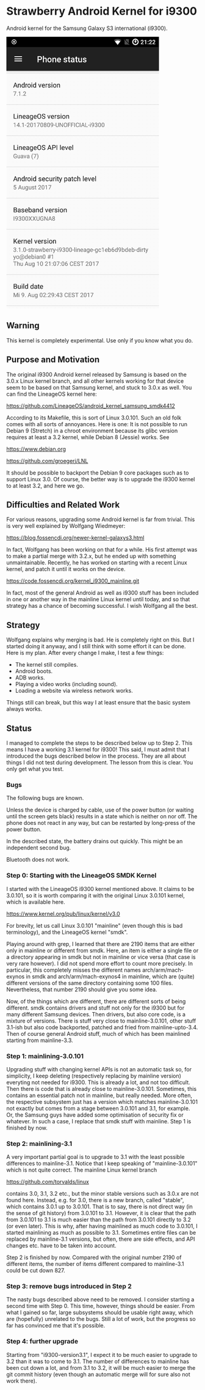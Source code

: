 # Strawberry Android Kernel for i9300

Android kernel for the Samsung Galaxy S3 international (i9300).

![Screenshot of Phone Status](strawberry/screenshot.png)

## Warning

This kernel is completely experimental. Use only if you know what you do.

## Purpose and Motivation

The original i9300 Android kernel released by Samsung is based on the
3.0.x Linux kernel branch, and all other kernels working for that
device seem to be based on that Samsung kernel, and stuck to 3.0.x as well.
You can find the LineageOS kernel here:

https://github.com/LineageOS/android_kernel_samsung_smdk4412

According to its Makefile, this is sort of Linux 3.0.101.
Such an old folk comes with all sorts of annoyances.
Here is one: It is not possible to run Debian 9 (Stretch)
in a chroot environment because its glibc version requires
at least a 3.2 kernel, while Debian 8 (Jessie) works.
See

https://www.debian.org

https://github.com/groegerj/LNL

It should be possible to backport the Debian 9 core packages
such as to support Linux 3.0. Of course, the better way is to
upgrade the i9300 kernel to at least 3.2, and here we go.

## Difficulties and Related Work

For various reasons, upgrading some Android kernel is far from trivial.
This is very well explained by Wolfgang Wiedmeyer:

https://blog.fossencdi.org/newer-kernel-galaxys3.html

In fact, Wolfgang has been working on that for a while.
His first attempt was to make a partial merge with 3.2.x, but he ended up
with something unmaintainable.
Recently, he has worked on starting with a recent Linux kernel,
and patch it until it works on the device.

https://code.fossencdi.org/kernel_i9300_mainline.git

In fact, most of the general Android as well as i9300 stuff has been
included in one or another way in the mainline Linux kernel until today,
and so that strategy has a chance of becoming successful.
I wish Wolfgang all the best.

## Strategy

Wolfgang explains why merging is bad. He is completely right on this.
But I started doing it anyway, and I still think with some effort it can be done.
Here is my plan. After every change I make, I test a few things:

*  The kernel still compiles.
*  Android boots.
*  ADB works.
*  Playing a video works (including sound).
*  Loading a website via wireless network works.

Things still can break, but this way I at least ensure that the basic system always works.

## Status

I managed to complete the steps to be described below up to Step 2.
This means I have a working 3.1 kernel for i9300! This said, I must admit that I introduced
the bugs described below in the process. They are all about things I did not test during
development. The lesson from this is clear. You only get what you test.

### Bugs

The following bugs are known.

Unless the device is charged by cable, use of the power button (or waiting until the screen gets black)
results in a state which is neither on nor off. The phone does not react in any way, but can be
restarted by long-press of the power button.

In the described state, the battery drains out quickly. This might be an independent second bug.

Bluetooth does not work.

### Step 0: Starting with the LineageOS SMDK Kernel

I started with the LineageOS i9300 kernel mentioned above. It claims to be 3.0.101, so it
is worth comparing it with the original Linux 3.0.101 kernel, which is available here.

https://www.kernel.org/pub/linux/kernel/v3.0

For brevity, let us call Linux 3.0.101 "mainline" (even though this is bad terminology),
and the LineageOS kernel "smdk".

Playing around with grep, I learned that there are 2190 items that are either only
in mainline or different from smdk.
Here, an item is either a single file or a directory appearing in smdk but not in mainline
or vice versa (that case is very rare however).
I did not spend more effort to count more precisely. In particular, this completely misses the
different names arch/arm/mach-exynos in smdk and arch/arm/mach-exynos4 in mainline, which
are (quite) different versions of the same directory containing some 100 files.
Nevertheless, that number 2190 should give you some idea.

Now, of the things which are different, there are different sorts of being different.
smdk contains drivers and stuff not only for the i9300 but for many different Samsung
devices. Then drivers, but also core code, is a mixture of versions. There is stuff
very close to mainline-3.0.101, other stuff 3.1-ish but also code backported, patched
and fried from mainline-upto-3.4. Then of course general Android stuff, much of which
has been mainlined starting from mainline-3.3.

### Step 1: mainlining-3.0.101

Upgrading stuff with changing kernel APIs is not an automatic task so, for simplicity,
I keep deleting (respectively replacing by mainline version) everyting not needed for i9300.
This is already a lot, and not too difficult. Then there is code that is already close to
mainline-3.0.101. Sometimes, this contains an essential patch not in mainline, but really
needed. More often, the respective subsystem just has a version which matches mainline-3.0.101
not exactly but comes from a stage between 3.0.101 and 3.1, for example. Or, the Samsung
guys have added some optimisation of security fix or whatever. In such a case, I replace
that smdk stuff with mainline. Step 1 is finished by now.

### Step 2: mainlining-3.1

A very important partial goal is to upgrade to 3.1 with the least possible differences to
mainline-3.1. Notice that I keep speaking of "mainline-3.0.101" which is not quite correct.
The mainline Linux kernel branch

https://github.com/torvalds/linux

contains 3.0, 3.1, 3.2 etc., but the minor stable versions such as 3.0.x are not found
here. Instead, e.g. for 3.0, there is a new branch, called "stable", which contains
3.0.1 up to 3.0.101. That is to say, there is not direct way (in the sense of git history)
from 3.0.101 to 3.1. However, it is clear that the path from 3.0.101 to 3.1 is much easier
than the path from 3.0.101 directly to 3.2 (or even later).
This is why, after having mainlined as much code to 3.0.101, I started mainlining as
much as possible to 3.1. Sometimes entire files can be replaced by mainline-3.1 versions,
but often, there are side effects, and API changes etc. have to be taken into account.

Step 2 is finished by now.
Compared with the original number 2190 of different items, the number of items different
compared to mainline-3.1 could be cut down 827.

### Step 3: remove bugs introduced in Step 2

The nasty bugs described above need to be removed.
I consider starting a second time with Step 0. This time, however, things should be easier.
From what I gained so far, large subsystems should be usable right away, which are
(hopefully) unrelated to the bugs. Still a lot of work, but the progress so far has convinced me
that it's possible.

### Step 4: further upgrade

Starting from "i9300-version3.1", I expect it to be much easier to upgrade to 3.2 than
it was to come to 3.1. The number of differences to mainline has been cut down a lot,
and from 3.1 to 3.2, it will be much easier to merge the git commit history (even though
an automatic merge will for sure also not work there).


